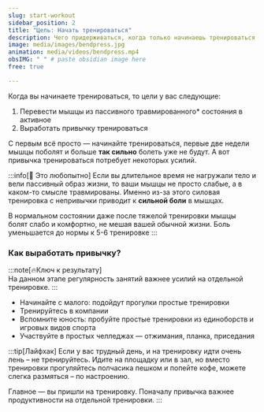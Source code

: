 ```yaml
---
slug: start-workout
sidebar_position: 2
title: "Цель: Начать тренироваться"
description: Чего придерживаться, когда только начинаешь тренироваться
image: media/images/bendpress.jpg
animation: media/videos/bendpress.mp4
obsIMG: " " # paste obsidian image here
free: true

---
```


Когда вы начинаете тренироваться, то цели у вас следующие:
1. Перевести мышцы из пассивного травмированного* состояния в активное
2. Выработать привычку тренироваться

С первым всё просто — начинайте тренироваться, первые две недели мышцы поболят и больше **так сильно** болеть уже не будут. А вот привычка тренироваться потребует некоторых усилий.

:::info[🧠 Это любопытно]
Если вы длительное время не нагружали тело и вели пассивный образ жизни, то ваши мышцы не просто слабые, а в каком-то смысле травмированы. Именно из-за этого силовая тренировка с непривычки приводит к **сильной боли** в мышцах. 
 
В нормальном состоянии даже после тяжелой тренировки мышцы болят слабо и комфортно, не мешая вашей обычной жизни. Боль уменьшается до нормы к 5-6 тренировке
:::

### Как выработать привычку?

:::note[🔥Ключ к результату]  
На данном этапе регулярность занятий важнее усилий на отдельной тренировке.
:::


- Начинайте с малого: подойдут прогулки простые тренировки
- Тренируйтесь в компании
- Вспомните юность: пробуйте простые тренировки из единоборств и игровых видов спорта
- Участвуйте в простых челледжах — отжимания, планка, приседания

:::tip[Лайфхак]
Если у вас трудный день, и на тренировку идти очень лень – не тренируйтесь. Идите на площадку или в зал, но вместо тренировки прогуляйтесь полчасика пешком и попейте кофе, можете слегка размяться – по настроению. 

Главное — вы пришли на тренировку. Поначалу привычка важнее продуктивности на отдельной тренировки.
:::

